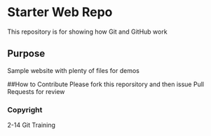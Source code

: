 # Starter Web Repo

This repository is for showing how Git and GitHub work

## Purpose

Sample website with plenty of files for demos


##How to Contribute
Please fork this reporsitory and then issue Pull Requests for review


### Copyright
2-14 Git Training
